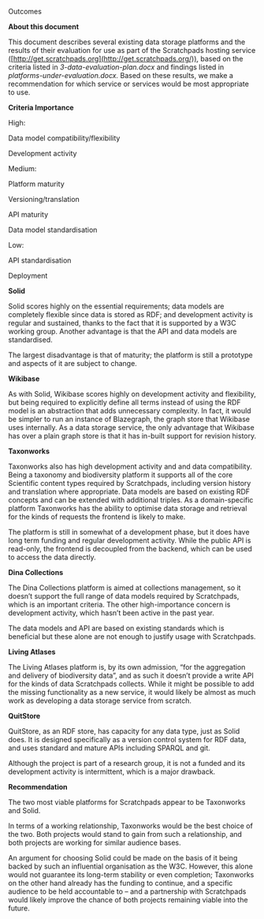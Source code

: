 
Outcomes



**About this document**

This document describes several existing data storage platforms and the results of their evaluation for use as part of the Scratchpads hosting service ([http://get.scratchpads.org](http://get.scratchpads.org/)), based on the criteria listed in _3-data-evaluation-plan.docx_ and findings listed in _platforms-under-evaluation.docx._ Based on these results, we make a recommendation for which service or services would be most appropriate to use.



**Criteria Importance**



High:

Data model compatibility/flexibility

Development activity



Medium:

Platform maturity

Versioning/translation

API maturity

Data model standardisation



Low:

API standardisation

Deployment





**Solid**



Solid scores highly on the essential requirements; data models are completely flexible since data is stored as RDF; and development activity is regular and sustained, thanks to the fact that it is supported by a W3C working group. Another advantage is that the API and data models are standardised.



The largest disadvantage is that of maturity; the platform is still a prototype and aspects of it are subject to change.



**Wikibase**



As with Solid, Wikibase scores highly on development activity and flexibility, but being required to explicitly define all terms instead of using the RDF model is an abstraction that adds unnecessary complexity. In fact, it would be simpler to run an instance of Blazegraph, the graph store that Wikibase uses internally. As a data storage service, the only advantage that Wikibase has over a plain graph store is that it has in-built support for revision history.



**Taxonworks**



Taxonworks also has high development activity and and data compatibility. Being a taxonomy and biodiversity platform it supports all of the core Scientific content types required by Scratchpads, including version history and translation where appropriate. Data models are based on existing RDF concepts and can be extended with additional triples. As a domain-specific platform Taxonworks has the ability to optimise data storage and retrieval for the kinds of requests the frontend is likely to make.



The platform is still in somewhat of a development phase, but it does have long term funding and regular development activity. While the public API is read-only, the frontend is decoupled from the backend, which can be used to access the data directly.



**Dina Collections**



The Dina Collections platform is aimed at collections management, so it doesn’t support the full range of data models required by Scratchpads, which is an important criteria. The other high-importance concern is development activity, which hasn’t been active in the past year.



The data models and API are based on existing standards which is beneficial but these alone are not enough to justify usage with Scratchpads.



**Living Atlases**



The Living Atlases platform is, by its own admission, “for the aggregation and delivery of biodiversity data”, and as such it doesn’t provide a write API for the kinds of data Scratchpads collects. While it might be possible to add the missing functionality as a new service, it would likely be almost as much work as developing a data storage service from scratch.



**QuitStore**



QuitStore, as an RDF store, has capacity for any data type, just as Solid does. It is designed specifically as a version control system for RDF data, and uses standard and mature APIs including SPARQL and git.



Although the project is part of a research group, it is not a funded and its development activity is intermittent, which is a major drawback.



**Recommendation**



The two most viable platforms for Scratchpads appear to be Taxonworks and Solid.



In terms of a working relationship, Taxonworks would be the best choice of the two. Both projects would stand to gain from such a relationship, and both projects are working for similar audience bases.



An argument for choosing Solid could be made on the basis of it being backed by such an influential organisation as the W3C. However, this alone would not guarantee its long-term stability or even completion; Taxonworks on the other hand already has the funding to continue, and a specific audience to be held accountable to – and a partnership with Scratchpads would likely improve the chance of both projects remaining viable into the future.
